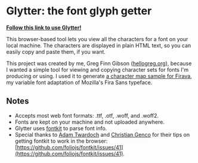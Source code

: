 # Glytter: the font glyph getter

**[Follow this link to use Glytter!](https://hellogreg.github.io/glytter/)**

This browser-based tool lets you view all the characters for a font on your local machine. The characters are displayed in plain HTML text, so you can easily copy and paste them, if you want.

This project was created by me, Greg Finn Gibson ([hellogreg.org](http://hellogreg.org)), because I wanted a simple tool for viewing and copying character sets for fonts I'm producing or using. I used it to generate [a character map sample for Firava](https://firava.netlify.app/), my variable font adaptation of Mozilla's Fira Sans typeface.

## Notes
* Accepts most web font formats: .ttf, .otf, .woff, and .woff2.
* Fonts are kept on your machine and not uploaded anywhere.
* Glytter uses [fontkit](https://github.com/foliojs/fontkit) to parse font info.
* Special thanks to [Adam Twardoch](http://www.twardoch.com/) and [Christian Genco](https://christian.gen.co/) for their tips on getting fontkit to work in the browser:
[https://github.com/foliojs/fontkit/issues/41](https://github.com/foliojs/fontkit/issues/41).
